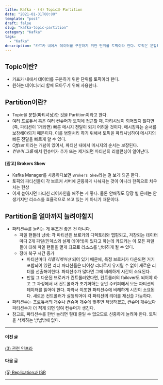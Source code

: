 ```yaml
---
title: Kafka - (4) Topic과 Partition
date: "2021-01-31T00:00"
template: "post"
draft: false
slug: "kafka-topic-partition"
category: "Kafka"
tags:
  - "Kafka"
description: "카프카 내에서 데이터를 구분하기 위한 단위를 토픽이라 한다. 토픽은 분할되어 Partition이라는 형태로 여러 브로커에 분산 저장된다."
---
```


## Topic이란?
- 카프카 내에서 데이터를 구분하기 위한 단위를 토픽이라 한다.
- 원하는 데이터끼리 함께 모아두기 위해 사용한다.

## Partition이란?
- Topic을 분할(파티셔닝)한 것을 Partition이라고 한다.
- 여러 프로듀서 혹은 여러 컨슈머가 토픽에 접근할 때, 파티셔닝이 되어있지 않다면(즉, 파티션이 1개라면) 빠른 메시지 전달이 되기 어려울 것이다. 메시징큐는 순서를 보장해야되기 때문이다. 이를 병렬처리 하기 위해서 토픽을 파티셔닝하여 메시지의 빠른 전달을 빠르게 할 수 있다.
- _Offset_ 이라는 개념이 있어서, 파티션 내에서 메시지의 순서는 보장된다.
- _컨슈머 그룹_ 에서 컨슈머가 추가 또는 제거되면 파티션의 리밸런싱이 일어난다.

#### [참고] Brokers Skew
- Kafka Manager를 사용하다보면 `Brokers Skew`라는 걸 보게 되곤 한다.
- 토픽의 파티션들이 각 브로커 서버에 균등하게 나눠지는 것이 아니라 한쪽으로 치우치는 현상
- 이게 높아지면 파티션 리어사인을 해주는 게 좋다. 물론 안해줘도 당장 별 문제는 안생기지만 리소스를 효율적으로 쓰고 있는 게 아니기 때문이다.

## Partition을 얼마까지 늘려야할지
- 파티션수를 늘리는 게 무조건 좋은 건 아니다.
  - 파일 핸들러 낭비: 각 파티션은 브로커의 디렉토리와 맵핑되고, 저장되는 데이터마다 2개 파일(인덱스와 실제 데이터)이 있다고 하는데 카프카는 이 모든 파일들에 대해 파일 핸들을 열게 되므로 리소스를 낭비하게 될 수 있다.
  - 장애 복구 시간 증가
    * 파티션마다 _리플리케이션_ 되어 있기 때문에, 특정 브로커가 다운되면 거기 포함되어 있던 리더 파티션들은 더이상 리더로서 유지될 수 없어 새로운 리더를 선출해야한다. 파티션수가 많다면 그에 비례하게 시간이 소요된다.
    * 만일 그 다운된 브로커가 컨트롤러였다면, 컨트롤러의 failover도 되어야 하고 그 과정에서 새 컨트롤러가 초기화하는 동안 주키퍼에서 모든 파티션의 데이터를 읽어야 한다. 따라서 이또한 파티션수에 비례하게 시간이 소요된다. 새로운 컨트롤러가 실행되어야 각 파티션의 리더를 재선출 가능하다.
- 파티션수는 프로듀서의 개수나 컨슈머 개수에 맞추면 적당하겠고, 컨슈머 개수보다 파티션수가 더 적게 되면 잉여 컨슈머가 생긴다.
- 참고로, 파티션수를 한번 늘리면 절대 줄일 수 없으므로 신중하게 늘려야 한다. 토픽을 삭제하는 방법밖에 없다.

---

#### 이전 글
[(3) 관련 인프라](https://tillog.netlify.app/posts/kafka-infra)

#### 다음 글
[(5) Replication과 ISR](https://tillog.netlify.app/posts/kafka-replication-isr)

---
  